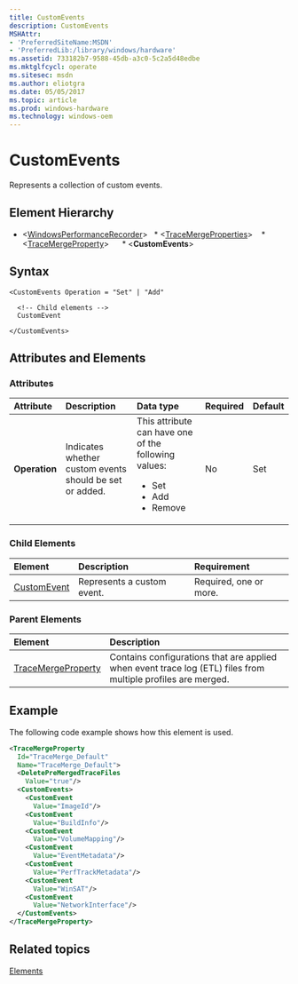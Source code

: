 ```yaml
---
title: CustomEvents
description: CustomEvents
MSHAttr:
- 'PreferredSiteName:MSDN'
- 'PreferredLib:/library/windows/hardware'
ms.assetid: 733182b7-9588-45db-a3c0-5c2a5d48edbe
ms.mktglfcycl: operate
ms.sitesec: msdn
ms.author: eliotgra
ms.date: 05/05/2017
ms.topic: article
ms.prod: windows-hardware
ms.technology: windows-oem
---
```



# CustomEvents

Represents a collection of custom events.


## Element Hierarchy

* \<[WindowsPerformanceRecorder](windowsperformancerecorder.md)\>
  * \<[TraceMergeProperties](tracemergeproperties.md)\>
    * \<[TraceMergeProperty](tracemergeproperty.md)\>
      * \<**CustomEvents**\>


## Syntax

```
<CustomEvents Operation = "Set" | "Add"

  <!-- Child elements -->
  CustomEvent

</CustomEvents>
```


## Attributes and Elements


### Attributes

| Attribute     | Description                                             | Data type                                                                                                 | Required | Default |
| :------------ | :------------------------------------------------------ | :-------------------------------------------------------------------------------------------------------- | :------- | :------ |
| **Operation** | Indicates whether custom events should be set or added. | This attribute can have one of the following values: <ul> <li>Set</li> <li>Add</li> <li>Remove</li> </ul> | No       | Set     |


### Child Elements

| Element                       | Description                | Requirement            |
|:------------------------------|:---------------------------|:-----------------------|
| [CustomEvent](customevent.md) | Represents a custom event. | Required, one or more. |


### Parent Elements

| Element                                     | Description                                                                                                  |
|:--------------------------------------------|:-------------------------------------------------------------------------------------------------------------|
| [TraceMergeProperty](tracemergeproperty.md) | Contains configurations that are applied when event trace log (ETL) files from multiple profiles are merged. |


## Example

The following code example shows how this element is used.

```xml
<TraceMergeProperty
  Id="TraceMerge_Default"
  Name="TraceMerge_Default">
  <DeletePreMergedTraceFiles
    Value="true"/>
  <CustomEvents>
    <CustomEvent
      Value="ImageId"/>
    <CustomEvent
      Value="BuildInfo"/>
    <CustomEvent
      Value="VolumeMapping"/>
    <CustomEvent
      Value="EventMetadata"/>
    <CustomEvent
      Value="PerfTrackMetadata"/>
    <CustomEvent
      Value="WinSAT"/>
    <CustomEvent
      Value="NetworkInterface"/>
  </CustomEvents>
</TraceMergeProperty>
```


## Related topics

[Elements](elements.md)

